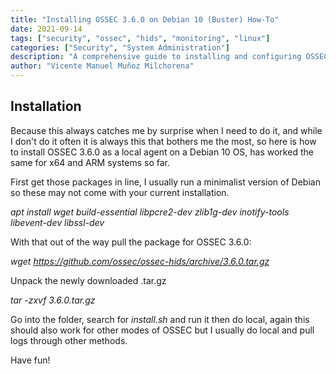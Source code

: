 ```yaml
---
title: "Installing OSSEC 3.6.0 on Debian 10 (Buster) How-To"
date: 2021-09-14
tags: ["security", "ossec", "hids", "monitoring", "linux"]
categories: ["Security", "System Administration"]
description: "A comprehensive guide to installing and configuring OSSEC HIDS 3.6.0 for host-based intrusion detection"
author: "Vicente Manuel Muñoz Milchorena"
---
```


## Installation

Because this always catches me by surprise when I need to do it, and while I
don't do it often it is always this that bothers me the most, so here is how
to install OSSEC 3.6.0 as a local agent on a Debian 10 OS, has worked the same
for x64 and ARM systems so far.

First get those packages in line, I usually run a minimalist version of Debian
so these may not come with your current installation.

*apt install wget build-essential libpcre2-dev zlib1g-dev inotify-tools libevent-dev libssl-dev*

With that out of the way pull the package for OSSEC 3.6.0:

*wget https://github.com/ossec/ossec-hids/archive/3.6.0.tar.gz*

Unpack the newly downloaded .tar.gz

*tar -zxvf 3.6.0.tar.gz*

Go into the folder, search for *install.sh* and run it then do local, again
this should also work for other modes of OSSEC but I usually do local and pull
logs through other methods.

Have fun!

